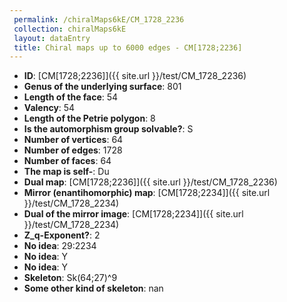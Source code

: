 ```yaml
--- 
 permalink: /chiralMaps6kE/CM_1728_2236 
 collection: chiralMaps6kE
 layout: dataEntry
 title: Chiral maps up to 6000 edges - CM[1728;2236]
---
```


- **ID**: [CM[1728;2236]]({{ site.url }}/test/CM_1728_2236)
- **Genus of the underlying surface**: 801
- **Length of the face**: 54
- **Valency**: 54
- **Length of the Petrie polygon**: 8
- **Is the automorphism group solvable?**: S
- **Number of vertices**: 64
- **Number of edges**: 1728
- **Number of faces**: 64
- **The map is self-**: Du
- **Dual map**: [CM[1728;2236]]({{ site.url }}/test/CM_1728_2236)
- **Mirror (enantihomorphic) map**: [CM[1728;2234]]({{ site.url }}/test/CM_1728_2234)
- **Dual of the mirror image**: [CM[1728;2234]]({{ site.url }}/test/CM_1728_2234)
- **Z_q-Exponent?**: 2
- **No idea**:  29:2234
- **No idea**: Y
- **No idea**: Y
- **Skeleton**: Sk(64;27)^9
- **Some other kind of skeleton**: nan
